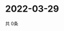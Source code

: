 # 2022-03-29
  共 0条

  <!-- BEGIN -->
  <!-- 最后更新时间Tue Mar 29 2022 13:17:35 GMT+0000 (Coordinated Universal Time) -->
  
  <!-- END -->
  
  